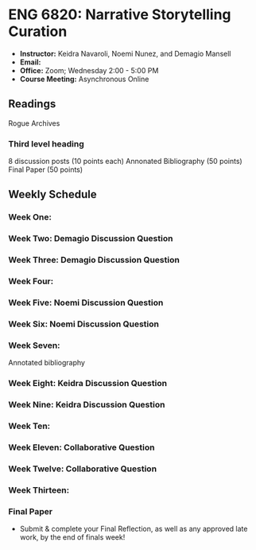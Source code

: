 # ENG 6820: Narrative Storytelling Curation
- **Instructor:** Keidra Navaroli, Noemi Nunez, and Demagio Mansell 
- **Email:** 
- **Office:** Zoom; Wednesday 2:00 - 5:00 PM
- **Course Meeting:** Asynchronous Online
## Readings 
Rogue Archives 

### Third level heading

8 discussion posts (10 points each) 
Annonated Bibliography (50 points)
Final Paper (50 points) 

## Weekly Schedule

### Week One: 


### Week Two: Demagio Discussion Question 



### Week Three: Demagio Discussion Question 



### Week Four: 


  
### Week Five: Noemi Discussion Question



### Week Six: Noemi Discussion Question


  
### Week Seven: 

Annotated bibliography



### Week Eight: Keidra Discussion Question 



### Week Nine: Keidra Discussion Question 



### Week Ten: 



### Week Eleven: Collaborative Question 


  
### Week Twelve: Collaborative Question 



### Week Thirteen: 


### Final Paper 

- Submit & complete your Final Reflection, as well as any approved late work, by the end of finals week!

